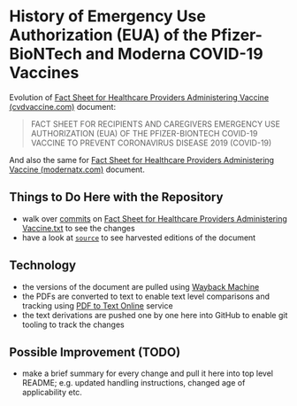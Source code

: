 # History of Emergency Use Authorization (EUA) of the Pfizer-BioNTech and Moderna COVID-19 Vaccines

Evolution of [Fact Sheet for Healthcare Providers Administering Vaccine (cvdvaccine.com)](https://www.fda.gov/media/144413/download) document:

> FACT SHEET FOR RECIPIENTS AND CAREGIVERS
> EMERGENCY USE AUTHORIZATION (EUA) OF THE PFIZER-BIONTECH COVID-19 VACCINE TO PREVENT CORONAVIRUS DISEASE 2019 (COVID-19)

And also the same for [Fact Sheet for Healthcare Providers Administering Vaccine (modernatx.com)](https://www.fda.gov/media/144637/download) document.

## Things to Do Here with the Repository

- walk over [commits](https://github.com/roman380/pfizer-biontech-eua/commits/main/cvdvaccine.com/Fact%20Sheet%20for%20Healthcare%20Providers%20Administering%20Vaccine.txt) on [Fact Sheet for Healthcare Providers Administering Vaccine.txt](https://github.com/roman380/pfizer-biontech-eua/blob/main/cvdvaccine.com/Fact%20Sheet%20for%20Healthcare%20Providers%20Administering%20Vaccine.txt) to see the changes
- have a look at [`source`](https://github.com/roman380/pfizer-biontech-eua/tree/main/cvdvaccine.com/source) to see harvested editions of the document

## Technology

- the versions of the document are pulled using [Wayback Machine](https://web.archive.org/web/20201201000000*/https://www.fda.gov/emergency-preparedness-and-response/coronavirus-disease-2019-covid-19/pfizer-biontech-covid-19-vaccine)
- the PDFs are converted to text to enable text level comparisons and tracking using [PDF to Text Online](https://easypdf.com/pdf-to-text) service
- the text derivations are pushed one by one here into GitHub to enable git tooling to track the changes

## Possible Improvement (TODO)

- make a brief summary for every change and pull it here into top level README; e.g. updated handling instructions, changed age of applicability etc.
